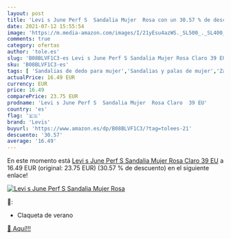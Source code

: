 ```yaml
---
layout: post
title: 'Levi s June Perf S  Sandalia Mujer  Rosa con un 30.57 % de descuento'
date: 2021-07-12 15:55:54
image: 'https://m.media-amazon.com/images/I/21yEsu4azWS._SL500_._SL400_.jpg'
comments: true
category: ofertas
author: 'tole.es'
slug: 'B08BLVF1C3-es Levi s June Perf S Sandalia Mujer Rosa Claro 39 EU'
sku: 'B08BLVF1C3-es'
tags: [ 'Sandalias de dedo para mujer','Sandalias y palas de mujer','Zapatos','Zapatos para mujer','Zapatos y complementos','levis','sandalia', ]
actualPrice: 16.49 EUR
currency: EUR
price: 16.49
comparePrice: 23.75 EUR
prodname: 'Levi s June Perf S  Sandalia Mujer  Rosa Claro  39 EU'
country: 'es'
flag: '🇪🇸'
brand: 'Levis'
buyurl: 'https://www.amazon.es/dp/B08BLVF1C3/?tag=tolees-21'
descuento: '30.57'
average: '16.49'
---
```


En este momento está [Levi s June Perf S  Sandalia Mujer  Rosa Claro  39 EU](https://www.amazon.es/dp/B08BLVF1C3/?tag=tolees-21) a 16.49 EUR (original: 23.75 EUR) (30.57 %  de descuento) en el siguiente enlace!

[![Levi s June Perf S  Sandalia Mujer  Rosa](https://m.media-amazon.com/images/I/21yEsu4azWS._SL500_._SL400_.jpg)](https://www.amazon.es/dp/B08BLVF1C3/?tag=tolees-21)

🔎:

- Claqueta de verano

[🛒 Aquí!!!](https://www.amazon.es/dp/B08BLVF1C3/?tag=tolees-21)
